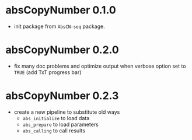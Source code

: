 # absCopyNumber 0.1.0

* init package from `AbsCN-seq` package.

# absCopyNumber 0.2.0

* fix many doc problems and optimize output when verbose option set to `TRUE` (add TxT progress bar)


# absCopyNumber 0.2.3

* create a new pipeline to substitute old ways
    * `abs_initialize` to load data
    * `abs_prepare` to load parameters
    * `abs_calling` to call results
